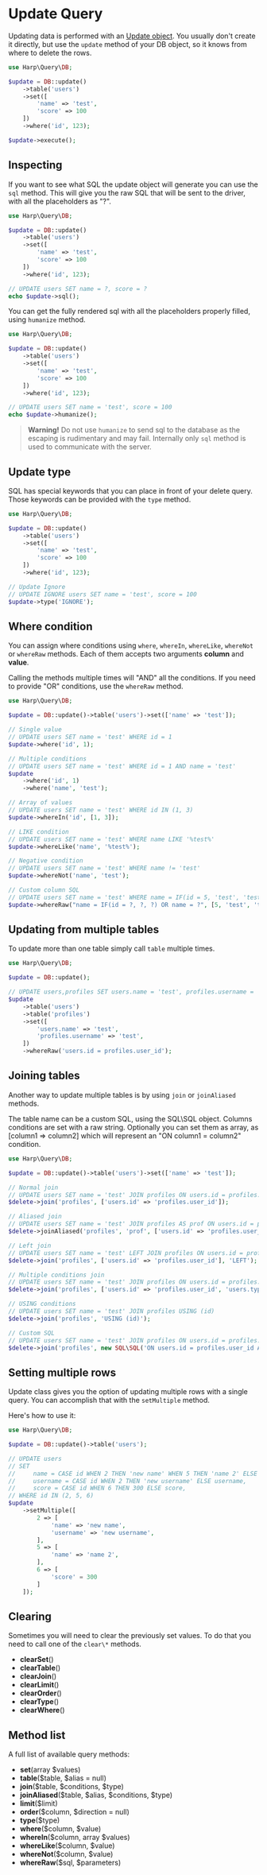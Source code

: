 # Update Query

Updating data is performed with an [Update object](/src/Update.php). You usually don't create it directly, but use the ``update`` method of your DB object, so it knows from where to delete the rows.

```php
use Harp\Query\DB;

$update = DB::update()
    ->table('users')
    ->set([
        'name' => 'test',
        'score' => 100
    ])
    ->where('id', 123);

$update->execute();
```

## Inspecting

If you want to see what SQL the update object will generate you can use the ``sql`` method. This will give you the raw SQL that will be sent to the driver, with all the placeholders as "?".

```php
use Harp\Query\DB;

$update = DB::update()
    ->table('users')
    ->set([
        'name' => 'test',
        'score' => 100
    ])
    ->where('id', 123);

// UPDATE users SET name = ?, score = ?
echo $update->sql();
```

You can get the fully rendered sql with all the placeholders properly filled, using ``humanize`` method.

```php
use Harp\Query\DB;

$update = DB::update()
    ->table('users')
    ->set([
        'name' => 'test',
        'score' => 100
    ])
    ->where('id', 123);

// UPDATE users SET name = 'test', score = 100
echo $update->humanize();
```

> __Warning!__ Do not use ``humanize`` to send sql to the database as the escaping is rudimentary and may fail. Internally only ``sql`` method is used to communicate with the server.

## Update type

SQL has special keywords that you can place in front of your delete query. Those keywords can be provided with the ``type`` method.

```php
use Harp\Query\DB;

$update = DB::update()
    ->table('users')
    ->set([
        'name' => 'test',
        'score' => 100
    ])
    ->where('id', 123);

// Update Ignore
// UPDATE IGNORE users SET name = 'test', score = 100
$update->type('IGNORE');
```

## Where condition

You can assign where conditions using ``where``, ``whereIn``, ``whereLike``, ``whereNot`` or ``whereRaw`` methods. Each of them accepts two arguments __column__ and __value__.

Calling the methods multiple times will "AND" all the conditions. If you need to provide "OR" conditions, use the ``whereRaw`` method.

```php
use Harp\Query\DB;

$update = DB::update()->table('users')->set(['name' => 'test']);

// Single value
// UPDATE users SET name = 'test' WHERE id = 1
$update->where('id', 1);

// Multiple conditions
// UPDATE users SET name = 'test' WHERE id = 1 AND name = 'test'
$update
    ->where('id', 1)
    ->where('name', 'test');

// Array of values
// UPDATE users SET name = 'test' WHERE id IN (1, 3)
$update->whereIn('id', [1, 3]);

// LIKE condition
// UPDATE users SET name = 'test' WHERE name LIKE '%test%'
$update->whereLike('name', '%test%');

// Negative condition
// UPDATE users SET name = 'test' WHERE name != 'test'
$update->whereNot('name', 'test');

// Custom column SQL
// UPDATE users SET name = 'test' WHERE name = IF(id = 5, 'test', 'test2') OR name = 'test3'
$update->whereRaw("name = IF(id = ?, ?, ?) OR name = ?", [5, 'test', 'test2', 'test3']);
```

## Updating from multiple tables

To update more than one table simply call ``table`` multiple times.

```php
use Harp\Query\DB;

$update = DB::update();

// UPDATE users,profiles SET users.name = 'test', profiles.username = 'test' WHERE users.id = profiles.user_id
$update
    ->table('users')
    ->table('profiles')
    ->set([
        'users.name' => 'test',
        'profiles.username' => 'test',
    ])
    ->whereRaw('users.id = profiles.user_id');
```

## Joining tables

Another way to update multiple tables is by using ``join`` or ``joinAliased`` methods.

The table name can be a custom SQL, using the SQL\SQL object. Columns conditions are set with a raw string. Optionally you can set them as array, as [column1 => column2] which will represent an "ON column1 = column2" condition.

```php
use Harp\Query\DB;

$update = DB::update()->table('users')->set(['name' => 'test']);

// Normal join
// UPDATE users SET name = 'test' JOIN profiles ON users.id = profiles.user_id
$delete->join('profiles', ['users.id' => 'profiles.user_id']);

// Aliased join
// UPDATE users SET name = 'test' JOIN profiles AS prof ON users.id = prof.user_id
$delete->joinAliased('profiles', 'prof', ['users.id' => 'profiles.user_id']);

// Left join
// UPDATE users SET name = 'test' LEFT JOIN profiles ON users.id = profiles.user_id
$delete->join('profiles', ['users.id' => 'profiles.user_id'], 'LEFT');

// Multiple conditions join
// UPDATE users SET name = 'test' JOIN profiles ON users.id = profiles.user_id AND users.type = profiles.type
$delete->join('profiles', ['users.id' => 'profiles.user_id', 'users.type' => 'profiles.type']);

// USING conditions
// UPDATE users SET name = 'test' JOIN profiles USING (id)
$delete->join('profiles', 'USING (id)');

// Custom SQL
// UPDATE users SET name = 'test' JOIN profiles ON users.id = profiles.user_id AND users.type = 'profile'
$delete->join('profiles', new SQL\SQL('ON users.id = profiles.user_id AND users.type = ?', ['profile']);
```

## Setting multiple rows

Update class gives you the option of updating multiple rows with a single query. You can accomplish that with the ``setMultiple`` method.

Here's how to use it:

```php
use Harp\Query\DB;

$update = DB::update()->table('users');

// UPDATE users
// SET
//     name = CASE id WHEN 2 THEN 'new name' WHEN 5 THEN 'name 2' ELSE name,
//     username = CASE id WHEN 2 THEN 'new username' ELSE username,
//     score = CASE id WHEN 6 THEN 300 ELSE score,
// WHERE id IN (2, 5, 6)
$update
    ->setMultiple([
        2 => [
            'name' => 'new name',
            'username' => 'new username',
        ],
        5 => [
            'name' => 'name 2',
        ],
        6 => [
            'score' = 300
        ]
    ]);
```
## Clearing

Sometimes you will need to clear the previously set values. To do that you need to call one of the ``clear\*`` methods.

- __clearSet__()
- __clearTable__()
- __clearJoin__()
- __clearLimit__()
- __clearOrder__()
- __clearType__()
- __clearWhere__()

## Method list

A full list of available query methods:

- __set__(array $values)
- __table__($table, $alias = null)
- __join__($table, $conditions, $type)
- __joinAliased__($table, $alias, $conditions, $type)
- __limit__($limit)
- __order__($column, $direction = null)
- __type__($type)
- __where__($column, $value)
- __whereIn__($column, array $values)
- __whereLike__($column, $value)
- __whereNot__($column, $value)
- __whereRaw__($sql, $parameters)
